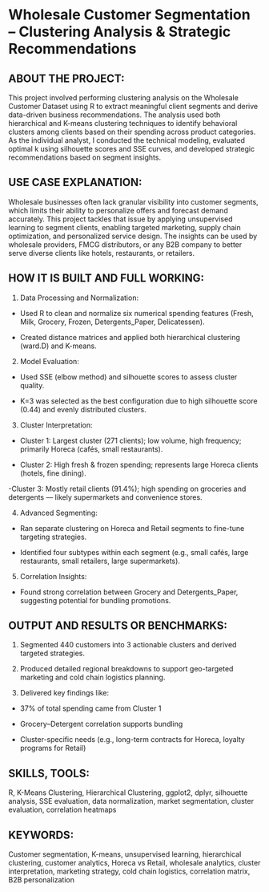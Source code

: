 # Wholesale Customer Segmentation – Clustering Analysis & Strategic Recommendations

## ABOUT THE PROJECT:
This project involved performing clustering analysis on the Wholesale Customer Dataset using R to extract meaningful client segments and derive data-driven business recommendations. The analysis used both hierarchical and K-means clustering techniques to identify behavioral clusters among clients based on their spending across product categories. As the individual analyst, I conducted the technical modeling, evaluated optimal k using silhouette scores and SSE curves, and developed strategic recommendations based on segment insights.


## USE CASE EXPLANATION:
Wholesale businesses often lack granular visibility into customer segments, which limits their ability to personalize offers and forecast demand accurately. This project tackles that issue by applying unsupervised learning to segment clients, enabling targeted marketing, supply chain optimization, and personalized service design. The insights can be used by wholesale providers, FMCG distributors, or any B2B company to better serve diverse clients like hotels, restaurants, or retailers.

## HOW IT IS BUILT AND FULL WORKING:

1. Data Processing and Normalization:

- Used R to clean and normalize six numerical spending features (Fresh, Milk, Grocery, Frozen, Detergents_Paper, Delicatessen).

- Created distance matrices and applied both hierarchical clustering (ward.D) and K-means.

2. Model Evaluation:

- Used SSE (elbow method) and silhouette scores to assess cluster quality.

- K=3 was selected as the best configuration due to high silhouette score (0.44) and evenly distributed clusters.

3. Cluster Interpretation:

- Cluster 1: Largest cluster (271 clients); low volume, high frequency; primarily Horeca (cafés, small restaurants).

- Cluster 2: High fresh & frozen spending; represents large Horeca clients (hotels, fine dining).

-Cluster 3: Mostly retail clients (91.4%); high spending on groceries and detergents — likely supermarkets and convenience stores.

4. Advanced Segmenting:

- Ran separate clustering on Horeca and Retail segments to fine-tune targeting strategies.

- Identified four subtypes within each segment (e.g., small cafés, large restaurants, small retailers, large supermarkets).

5. Correlation Insights:

- Found strong correlation between Grocery and Detergents_Paper, suggesting potential for bundling promotions.



## OUTPUT AND RESULTS OR BENCHMARKS:

1. Segmented 440 customers into 3 actionable clusters and derived targeted strategies.

2. Produced detailed regional breakdowns to support geo-targeted marketing and cold chain logistics planning.

3. Delivered key findings like:

- 37% of total spending came from Cluster 1

- Grocery–Detergent correlation supports bundling

- Cluster-specific needs (e.g., long-term contracts for Horeca, loyalty programs for Retail)



## SKILLS, TOOLS:
R, K-Means Clustering, Hierarchical Clustering, ggplot2, dplyr, silhouette analysis, SSE evaluation, data normalization, market segmentation, cluster evaluation, correlation heatmaps


## KEYWORDS:
Customer segmentation, K-means, unsupervised learning, hierarchical clustering, customer analytics, Horeca vs Retail, wholesale analytics, cluster interpretation, marketing strategy, cold chain logistics, correlation matrix, B2B personalization
